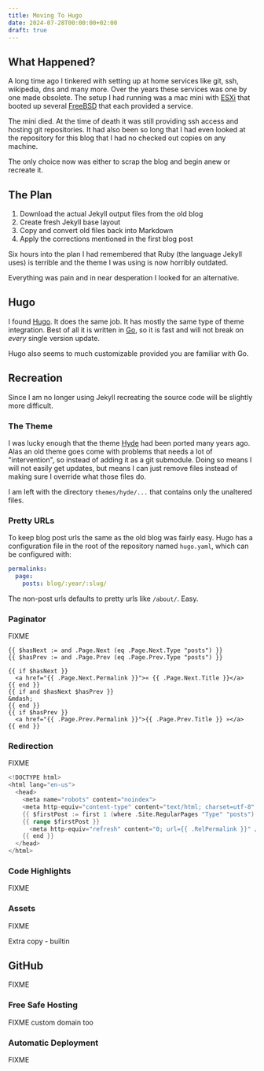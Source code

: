 ```yaml
---
title: Moving To Hugo
date: 2024-07-28T00:00:00+02:00
draft: true
---
```


## What Happened?

A long time ago I tinkered with setting up at home services like git, ssh, wikipedia, dns and many more. Over the years these services was one by one made obsolete. The setup I had running was a mac mini with [ESXi](https://en.wikipedia.org/wiki/VMware_ESXi) that booted up several [FreeBSD](https://www.freebsd.org/) that each provided a service.

The mini died. At the time of death it was still providing ssh access and hosting git repositories. It had also been so long that I had even looked at the repository for this blog that I had no checked out copies on any machine.

The only choice now was either to scrap the blog and begin anew or recreate it.

## The Plan

1. Download the actual Jekyll output files from the old blog
1. Create fresh Jekyll base layout
1. Copy and convert old files back into Markdown
1. Apply the corrections mentioned in the first blog post

Six hours into the plan I had remembered that Ruby (the language Jekyll uses) is terrible and the theme I was using is now horribly outdated.

Everything was pain and in near desperation I looked for an alternative.

## Hugo

I found [Hugo](https://gohugo.io). It does the same job. It has mostly the same type of theme integration. Best of all it is written in [Go](https://go.dev), so it is fast and will not break on _every_ single version update.

Hugo also seems to much customizable provided you are familiar with Go.

## Recreation

Since I am no longer using Jekyll recreating the source code will be slightly more difficult.

### The Theme

I was lucky enough that the theme [Hyde](https://github.com/spf13/hyde/tree/208a9e3f6bfcfd44f4ee93f5eaba22119b00ffe4) had been ported many years ago. Alas an old theme goes come with problems that needs a lot of "intervention", so instead of adding it as a git submodule. Doing so means I will not easily get updates, but means I can just remove files instead of making sure I override what those files do.

I am left with the directory `themes/hyde/...` that contains only the unaltered files.

### Pretty URLs

To keep blog post urls the same as the old blog was fairly easy. Hugo has a configuration file in the root of the repository named `hugo.yaml`, which can be configured with:

```yaml
permalinks:
  page:
    posts: blog/:year/:slug/
```

The non-post urls defaults to pretty urls like `/about/`. Easy.

### Paginator

FIXME

```go-html-template
{{ $hasNext := and .Page.Next (eq .Page.Next.Type "posts") }}
{{ $hasPrev := and .Page.Prev (eq .Page.Prev.Type "posts") }}

{{ if $hasNext }}
  <a href="{{ .Page.Next.Permalink }}">« {{ .Page.Next.Title }}</a>
{{ end }}
{{ if and $hasNext $hasPrev }}
&mdash;
{{ end }}
{{ if $hasPrev }}
  <a href="{{ .Page.Prev.Permalink }}">{{ .Page.Prev.Title }} »</a>
{{ end }}
```

### Redirection

FIXME

```go
<!DOCTYPE html>
<html lang="en-us">
  <head>
    <meta name="robots" content="noindex">
    <meta http-equiv="content-type" content="text/html; charset=utf-8" />
    {{ $firstPost := first 1 (where .Site.RegularPages "Type" "posts") }}
    {{ range $firstPost }}
      <meta http-equiv="refresh" content="0; url={{ .RelPermalink }}" />
    {{ end }}
  </head>
</html>
```

### Code Highlights

FIXME

### Assets

FIXME

Extra copy - builtin

## GitHub

FIXME

### Free Safe Hosting

FIXME custom domain too

### Automatic Deployment

FIXME
